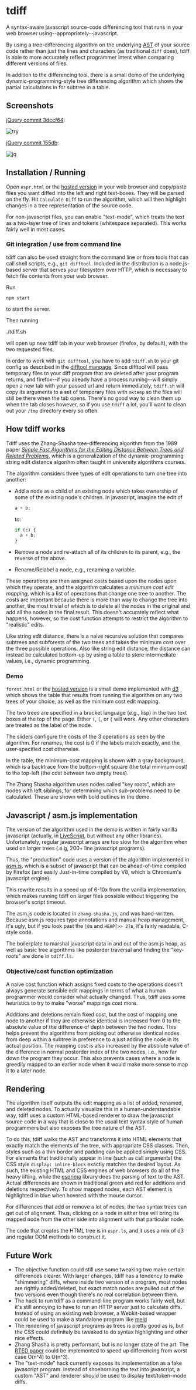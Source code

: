 tdiff
=====

A syntax-aware javascript source-code differencing tool that runs in
your web browser using--appropriately--javascript.

By using a tree-differencing algorithm on the underlying [AST][1] of your
source code rather than just the lines and characters (as traditional `diff`
does), tdiff is able to more accurately reflect programmer intent when
comparing different versions of files.

In addition to the differencing tool, there is a small demo of the underlying
dynamic-programming-style tree differencing algorithm which shows the partial
calculations in for subtree in a table.

[1]: https://developer.mozilla.org/en-US/docs/SpiderMonkey/Parser_API

## Screenshots

[jQuery commit 3dccf64][try]:

![try](screenshots/try.png)

[jQuery commit 155db][jq]:

![jq](screenshots/jq2.png)

[try]: https://github.com/jquery/jquery/commit/3dccf62c81b5fbecc3a0431a8927ed1d30806fc6
[jq]: https://github.com/jquery/jquery/commit/155dbad029e001f4752a4aedc901cf950ebfe64d

## Installation / Running

Open `espr.html` or the [hosted version][3] in your web browser and copy/paste
files you want diffed into the left and right text-boxes. They will be parsed
on the fly. Hit `Calculate Diff` to run the algorithm, which will then
highlight changes in a tree representation of the source code.

For non-javascript files, you can enable "text-mode", which treats the text as
a two-layer tree of lines and tokens (whitespace separated).  This works fairly
well in most cases.

[3]: http://blendmaster.github.io/tdiff/espr.html

### Git integration / use from command line

tdiff can also be used straight from the command line or from tools that can
call shell scripts, e.g., `git difftool`. Included in the distribution is
a node.js-based server that serves your filesystem over HTTP, which is
necessary to fetch file contents from your web browser.

Run

    npm start

to start the server.

Then running

  ./tdiff.sh <left> <right>

will open up new tdiff tab in your web browser (firefox, by default), with
the two requested files.

In order to work with `git difftool`, you have to add `tdiff.sh` to your git
config as described in the [difftool manpage][2]. Since difftool will pass
temporary files to your diff program that are deleted after your program
returns, and firefox--if you already have a process running--will simply open
a new tab with your passed url and return immediately, `tdiff.sh` will copy its
arguments to a set of temporary files with `mktemp` so the files will still be
there when the tab opens. There's no good way to clean them up when the tab
closes however, so if you use `tdiff` a lot, you'll want to clean out your
`/tmp` directory every so often.

[2]: http://git-scm.com/docs/git-difftool.html

## How tdiff works

Tdiff uses the Zhang-Shasha tree-differencing algorithm from the 1989 paper
[_Simple Fast Algorithms for the Editing Distance Between Trees and Related
Problems_][4], which is a generalization of the dynamic-programming string edit
distance algorihm often taught in university algorithms courses.

The algorithm considers three types of edit operations to turn one tree into
another:

- Add a node as a child of an existing node which takes ownership of some of the
  existing node's children. In javascript, imagine the edit of

  ```js
  a + b;
  ```

  to:

  ```js
  if (c) {
    a + b;
  }
  ```
- Remove a node and re-attach all of its children to its parent, e.g., the
  reverse of the above.
- Rename/Relabel a node, e.g., renaming a variable.

These operations are then assigned costs based upon the nodes upon which they
operate, and the algorithm calculates a _minimum cost edit mapping_, which
is a list of operations that change one tree to another. The costs are important
because there is more than way to change the tree into another, the most
trivial of which is to delete all the nodes in the original and add all the
nodes in the final result. This doesn't accurately reflect what happens,
however, so the cost function attempts to restrict the algorithm to "realistic"
edits.

Like string edit distance, there is a naive recursive solution that compares
subtrees and subforests of the two trees and takes the minimum cost over the
three possible operations. Also like string edit distance, the distance can
instead be calculated bottom-up by using a table to store intermediate values,
i.e., dynamic programming.

### Demo

`forest.html` or the [hosted version][5] is a small demo implemented with
[d3][6] which shows the table that results from running the algorithm on any
two trees of your choice, as well as the minimum cost edit mapping.

The two trees are specified in a bracket language (e.g., lisp) in the two
text boxes at the top of the page. Either `(`, `[`, or `{` will work. Any
other characters are treated as the label of the node.

The sliders configure the costs of the 3 operations as seen by the algorithm.
For renames, the cost is 0 if the labels match exactly, and the user-specified
cost otherwise.

In the table, the minimum-cost mapping is shown with a gray background, which
is a backtrace from the bottom-right square (the total minimum cost) to the
top-left (the cost between two empty trees).

The Zhang Shasha algorithm uses nodes called "key roots", which are nodes with
left siblings, for determining which sub-problems need to be calculated. These
are shown with bold outlines in the demo.

[4]: http://grantjenks.com/wiki/_media/ideas/simple_fast_algorithms_for_the_editing_distance_between_tree_and_related_problems.pdf
[5]: http://blendmaster.github.io/tdiff/forest.html
[6]: http://d3js.org/

## Javascript / asm.js implementation

The version of the algorithm used in the demo is written in fairly vanilla
javascript (actually, in [LiveScript][7], but without any other libraries).
Unfortunately, regular javascript arrays are too slow for the algorithm when
used on larger trees (.e.g, 200+ line javascript programs).

Thus, the "production" code uses a version of the algorithm implemented in
[asm.js][8], which is a subset of javascript that can be ahead-of-time compiled
by Firefox (and easily Just-in-time compiled by V8, which is Chromium's
javascript engine).

This rewrite results in a speed up of 6-10x from the vanilla implementation, which
makes running tdiff on larger files possible without triggering the browser's
script timeout.

The asm.js code is located in `zhang-shasha.js`, and was hand-written. Because
asm.js requires type annotations and manual heap management, it's ugly,
but if you look past the `|0`s and `HEAP[>> 2]`s, it's fairly readable, C-style
code.

The boilerplate to marshal javascript data in and out of the asm.js heap,
as well as basic tree algorithms like postorder traversal and finding the
"key-roots" are done in `tdiff.ls`.

[7]: http://livescript.net/
[8]: http://asmjs.org/

### Objective/cost function optimization

A naive cost function which assigns fixed costs to the operations doesn't
always generate sensible edit mappings in terms of what a human programmer would
consider what actually changed. Thus, tdiff uses some heuristics to try to
make "worse" mappings cost more.

Additions and deletions remain fixed cost, but the cost of mapping one node
to another if they are otherwise identical is increased from 0 to the
absolute value of the difference of depth between the two nodes. This helps
prevent the algorithms from picking out otherwise identical nodes from deep
within a subtree in preference to a just adding the node in its actual
position.  The mapping cost is also increased by the absolute value of the
difference in normal postorder index of the two nodes, i.e., how far down the
program they occur. This also prevents cases where a node is greedily mapped
to an earlier node when it would make more sense to map it to a later node.

## Rendering

The algorithm itself outputs the edit mapping as a list of added, renamed,
and deleted nodes. To actually visualize this in a human-understandable way,
tdiff uses a custom HTML-based renderer to draw the javascript source code in
a way that is close to the usual text syntax style of human programmers but also
exposes the tree nature of the AST.

To do this, tdiff walks the AST and transforms it into HTML elements that
exactly match the elements of the tree, with appropriate CSS classes. Then,
styles such as a thin border and padding can be applied simply using CSS. For
elements that traditionally appear in line (such as call arguments) the CSS
style `display: inline-block` exactly matches the desired layout. As such, the
existing HTML and CSS engines of web browsers do all of the heavy lifting,
while the [esprima][9] library does the parsing of text to the AST.  Actual
differences are shown in traditional green and red for additions and
deletions respectively. To show mapped nodes, each AST element is highlighted
in blue when hovered with the mouse cursor.

For differences that add or remove a lot of nodes, the two syntax trees can
get out of alignment. Thus, clicking on a node in either tree will bring its
mapped node from the other side into alignment with that particular node.

The code that creates the HTML tree is in `espr.ls`, and it uses a mix
of d3 and regular DOM methods to construct it.

[9]: http://esprima.org/

## Future Work

- The objective function could still use some tweaking two make certain
  differences clearer. With larger changes, tdiff has a tendency to make
  "shimmering" diffs, where inside two version of a program, most nodes are
  rightly added/deleted, but exact match nodes are pulled out of the two versions
  even though there's no real correlation between them.
- The hack to run tdiff as a command-line program works fairly well, but it's
  still annoying to have to run an HTTP server just to calculate diffs. Instead of
  using an existing web browser, a Webkit-based wrapper could be used to make
  a standalone program like [meld][10]
- The rendering of javascript programs as trees is pretty good as is, but
  the CSS could definitely be tweaked to do syntax highlighting and other
  nice effects.
- Zhang Shasha is pretty performant, but is no longer state of the art. The
  [RTED paper][11] could be implemented to speed up differencing from worst case
  O(n^4) to O(n^3).
- The "text-mode" hack currently exposes its implementation as a fake javascript
  program. Instead of shoehorning the text into javascript, a custom "AST"
  and renderer should be used to display text/token-mode diffs.

[10]: http://meldmerge.org/
[11]: http://www.inf.unibz.it/dis/projects/tree-edit-distance/tree-edit-distance.php
